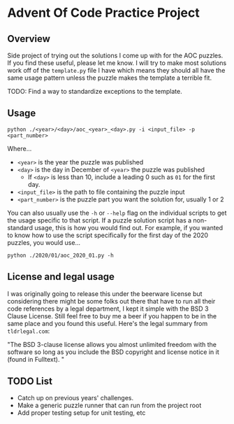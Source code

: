 # Advent Of Code Practice Project
## Overview
Side project of trying out the solutions I come up with for the AOC puzzles.
If you find these useful, please let me know. I will try to make most solutions
work off of the `template.py` file I have which means they should all have the
same usage pattern unless the puzzle makes the template a terrible fit.

TODO: Find a way to standardize exceptions to the template.

## Usage
    python ./<year>/<day>/aoc_<year>_<day>.py -i <input_file> -p <part_number>
Where...
* `<year>` is the year the puzzle was published
* `<day>` is the day in December of `<year>` the puzzle was published
  * If `<day>` is less than 10, include a leading 0 such as `01` for the first day.
* `<input_file>` is the path to file containing the puzzle input
* `<part_number>` is the puzzle part you want the solution for, usually 1 or 2

You can also usually use the `-h` or `--help` flag on the individual scripts to get
the usage specific to that script. If a puzzle solution script has a non-standard
usage, this is how you would find out. For example, if you wanted to know how to use
the script specifically for the first day of the 2020 puzzles, you would use...

    python ./2020/01/aoc_2020_01.py -h

## License and legal usage
I was originally going to release this under the beerware license but considering
there might be some folks out there that have to run all their code references by
a legal department, I kept it simple with the BSD 3 Clause License. Still feel free
to buy me a beer if you happen to be in the same place and you found this useful.
Here's the legal summary from `tldrlegal.com`:

"The BSD 3-clause license allows you almost unlimited freedom with the software
so long as you include the BSD copyright and license notice in it (found in
Fulltext). "

## TODO List
* Catch up on previous years' challenges.
* Make a generic puzzle runner that can run from the project root
* Add proper testing setup for unit testing, etc